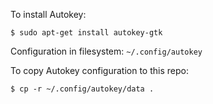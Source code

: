 
To install Autokey:

```
$ sudo apt-get install autokey-gtk
```

Configuration in filesystem: `~/.config/autokey`

To copy Autokey configuration to this repo:

```
$ cp -r ~/.config/autokey/data .
```
